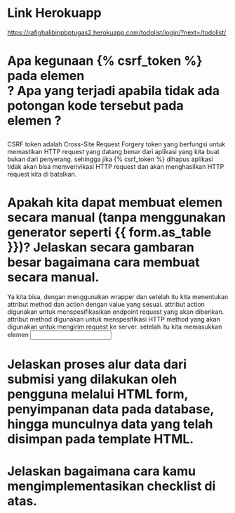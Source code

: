 # Link Herokuapp
https://rafighalibinpbptugas2.herokuapp.com/todolist/login/?next=/todolist/

# Apa kegunaan {% csrf_token %} pada elemen <form>? Apa yang terjadi apabila tidak ada potongan kode tersebut pada elemen <form>?
CSRF token adalah Cross-Site Request Forgery token yang berfungsi untuk memastikan HTTP request yang datang benar dari aplikasi yang kita buat bukan dari penyerang. sehingga jika {% csrf_token %} dihapus aplikasi tidak akan bisa memverivikasi HTTP request dan akan menghasilkan HTTP request kita di batalkan.

# Apakah kita dapat membuat elemen <form> secara manual (tanpa menggunakan generator seperti {{ form.as_table }})? Jelaskan secara gambaran besar bagaimana cara membuat <form> secara manual.
Ya kita bisa, dengan menggunakan wrapper <form> dan setelah itu kita menentukan attribut method dan action dengan value yang sesuai. attribut action digunakan untuk menspesifikasikan endpoint request yang akan diberikan. attribut method digunakan untuk menspesifikasi HTTP method yang akan digunakan untuk mengirim request ke server. setelah itu kita memasukkan elemen <input> 

# Jelaskan proses alur data dari submisi yang dilakukan oleh pengguna melalui HTML form, penyimpanan data pada database, hingga munculnya data yang telah disimpan pada template HTML.


# Jelaskan bagaimana cara kamu mengimplementasikan checklist di atas.
